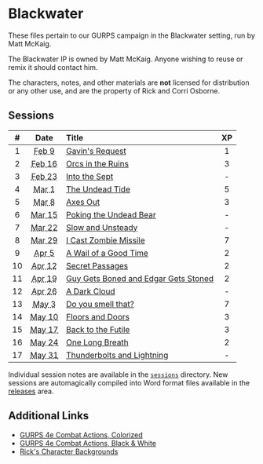 # Blackwater

These files pertain to our GURPS campaign in the Blackwater setting, run by Matt McKaig.

The Blackwater IP is owned by Matt McKaig.
Anyone wishing to reuse or remix it should contact him.

The characters, notes, and other materials are **not** licensed for distribution or any other use, and are the property of Rick and Corri Osborne.

## Sessions

| # | Date | Title | XP |
| :---: | :---: | :--- | :---: |
| 1 | <abbr title="2020-02-09">Feb 9</abbr> | [Gavin's Request](./sessions/2020-02-09-gavins-request-northunder.md) | 1 |
| 2 | <abbr title="2020-02-16">Feb 16</abbr> | [Orcs in the Ruins](./sessions/2020-02-16-orcs-in-the-ruins.md) | 3 |
| 3 | <abbr title="2020-02-23">Feb 23</abbr> | [Into the Sept](./sessions/2020-02-23-into-the-sept.md) | - |
| 4 | <abbr title="2020-03-01">Mar 1</abbr> | [The Undead Tide](./sessions/2020-03-01-the-undead-tide.md) | 5 |
| 5 | <abbr title="2020-03-08">Mar 8</abbr> | [Axes Out](./sessions/2020-03-08-axes-out.md) | 3 |
| 6 | <abbr title="2020-03-15">Mar 15</abbr> | [Poking the Undead Bear](./sessions/2020-03-15-poking-the-undead-bear.md) | - |
| 7 | <abbr title="2020-03-22">Mar 22</abbr> | [Slow and Unsteady](./sessions/2020-03-22-slow-and-unsteady.md) | - |
| 8 | <abbr title="2020-03-29">Mar 29</abbr> | [I Cast Zombie Missile](./sessions/2020-03-29-i-cast-zombie-missile.md) | 7 |
| 9 | <abbr title="2020-04-05">Apr 5</abbr> | [A Wail of a Good Time](./sessions/2020-04-05-a-wail-of-a-good-time.md) | 2 |
| 10 | <abbr title="2020-04-12">Apr 12</abbr> | [Secret Passages](./sessions/2020-04-12-secret-passages.md) | 2 |
| 11 | <abbr title="2020-04-19">Apr 19</abbr> | [Guy Gets Boned and Edgar Gets Stoned](./sessions/2020-04-19-boned-and-stoned.md) | 2 |
| 12 | <abbr title="2020-04-26">Apr 26</abbr> | [A Dark Cloud](sessions/2020-04-26-a-dark-cloud.md) | - |
| 13 | <abbr title="2020-05-03">May 3</abbr> | [Do you smell that?](sessions/2020-05-03-do-you-smell-that.md) | 7 |
| 14 | <abbr title="2020-05-10">May 10</abbr> | [Floors and Doors](sessions/2020-05-10-floors-and-doors.md) | 3 |
| 15 | <abbr title="2020-05-17">May 17</abbr> | [Back to the Futile](sessions/2020-05-17-back-to-the-futile.md) | 3 |
| 16 | <abbr title="2020-05-24">May 24</abbr> | [One Long Breath](sessions/2020-05-24-one-long-breath.md) | 2 |
| 17 | <abbr title="2020-05-31">May 31</abbr> | [Thunderbolts and Lightning](sessions/2020-05-31-thunderbolts-and-lightning.md) | - |

Individual session notes are available in the [`sessions`](./sessions) directory.
New sessions are automagically compiled into Word format files available in the [releases](https://github.com/rickosborne/ttrpg/releases) area.

## Additional Links

* [GURPS 4e Combat Actions, Colorized](https://docs.google.com/drawings/u/0/d/1pnqf3oE2S04ZFnGJ5rc2d9WqsWGR5MyqlbzSEGotoqg/edit)
* [GURPS 4e Combat Actions, Black & White](https://docs.google.com/drawings/d/1QrNcPHtXO0Q_IlroUOFpOkRMhUKJu6gCc8zfV3TEmsI/edit)
* [Rick's Character Backgrounds](https://docs.google.com/document/d/1OeipBkEh1d2vbf5vHq0K4Q2kqwYF2oFt6QOlik1BAso/edit?usp=sharing)
